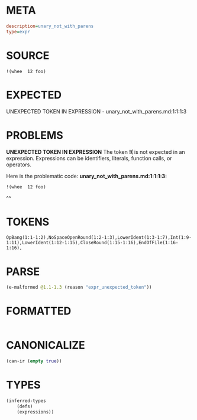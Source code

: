 # META
~~~ini
description=unary_not_with_parens
type=expr
~~~
# SOURCE
~~~roc
!(whee  12 foo)
~~~
# EXPECTED
UNEXPECTED TOKEN IN EXPRESSION - unary_not_with_parens.md:1:1:1:3
# PROBLEMS
**UNEXPECTED TOKEN IN EXPRESSION**
The token **!(** is not expected in an expression.
Expressions can be identifiers, literals, function calls, or operators.

Here is the problematic code:
**unary_not_with_parens.md:1:1:1:3:**
```roc
!(whee  12 foo)
```
^^


# TOKENS
~~~zig
OpBang(1:1-1:2),NoSpaceOpenRound(1:2-1:3),LowerIdent(1:3-1:7),Int(1:9-1:11),LowerIdent(1:12-1:15),CloseRound(1:15-1:16),EndOfFile(1:16-1:16),
~~~
# PARSE
~~~clojure
(e-malformed @1.1-1.3 (reason "expr_unexpected_token"))
~~~
# FORMATTED
~~~roc

~~~
# CANONICALIZE
~~~clojure
(can-ir (empty true))
~~~
# TYPES
~~~clojure
(inferred-types
	(defs)
	(expressions))
~~~
